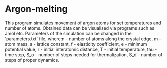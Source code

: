 # Argon-melting
This program simulates movement of argon atoms for set temperatures and number of atoms. Obtained data can be visualised via programs such as Jmol etc.
Parameters of the simulation can be changed in the 'parameters.txt' file, where:n - number of atoms along the crystal edge, m - atom mass, a - lattice constant, f - elasticity coefficient, e - minimum potential value, r - initial interatomic distance, T - initial temperature, tau - time step, S_o - number of steps needed for thermalization, S_d - number of steps of proper dynamics.
